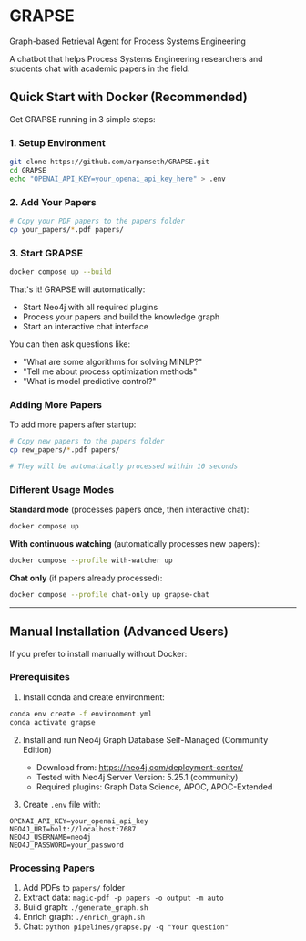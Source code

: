 # GRAPSE
Graph-based Retrieval Agent for Process Systems Engineering

A chatbot that helps Process Systems Engineering researchers and students chat with academic papers in the field.

## Quick Start with Docker (Recommended)

Get GRAPSE running in 3 simple steps:

### 1. Setup Environment
```bash
git clone https://github.com/arpanseth/GRAPSE.git
cd GRAPSE
echo "OPENAI_API_KEY=your_openai_api_key_here" > .env
```

### 2. Add Your Papers
```bash
# Copy your PDF papers to the papers folder
cp your_papers/*.pdf papers/
```

### 3. Start GRAPSE
```bash
docker compose up --build
```

That's it! GRAPSE will automatically:
- Start Neo4j with all required plugins
- Process your papers and build the knowledge graph
- Start an interactive chat interface

You can then ask questions like:
- "What are some algorithms for solving MINLP?"
- "Tell me about process optimization methods"
- "What is model predictive control?"

### Adding More Papers

To add more papers after startup:
```bash
# Copy new papers to the papers folder
cp new_papers/*.pdf papers/

# They will be automatically processed within 10 seconds
```

### Different Usage Modes

**Standard mode** (processes papers once, then interactive chat):
```bash
docker compose up
```

**With continuous watching** (automatically processes new papers):
```bash
docker compose --profile with-watcher up
```

**Chat only** (if papers already processed):
```bash
docker compose --profile chat-only up grapse-chat
```

---

## Manual Installation (Advanced Users)

If you prefer to install manually without Docker:

### Prerequisites
1. Install conda and create environment:
```bash
conda env create -f environment.yml
conda activate grapse
```

2. Install and run Neo4j Graph Database Self-Managed (Community Edition) 
   - Download from: https://neo4j.com/deployment-center/
   - Tested with Neo4j Server Version: 5.25.1 (community)
   - Required plugins: Graph Data Science, APOC, APOC-Extended

3. Create `.env` file with:
```
OPENAI_API_KEY=your_openai_api_key
NEO4J_URI=bolt://localhost:7687
NEO4J_USERNAME=neo4j
NEO4J_PASSWORD=your_password
```

### Processing Papers
1. Add PDFs to `papers/` folder
2. Extract data: `magic-pdf -p papers -o output -m auto`
3. Build graph: `./generate_graph.sh`
4. Enrich graph: `./enrich_graph.sh`
5. Chat: `python pipelines/grapse.py -q "Your question"`
